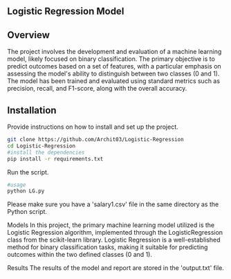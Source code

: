 ## Logistic Regression Model

## Overview
The project involves the development and evaluation of a machine learning model, likely focused on binary classification. The primary objective is to predict outcomes based on a set of features, with a particular emphasis on assessing the model's ability to distinguish between two classes (0 and 1). The model has been trained and evaluated using standard metrics such as precision, recall, and F1-score, along with the overall accuracy.
## Installation

Provide instructions on how to install and set up the project.

```bash
git clone https://github.com/Archit03/Logistic-Regression
cd Logistic-Regression
#install the dependencies
pip install -r requirements.txt
```
Run the script.
```bash
#usage
python LG.py
```
Please make sure you have a 'salary1.csv' file in the same directory as the Python script. 

Models
In this project, the primary machine learning model utilized is the Logistic Regression algorithm, implemented through the LogisticRegression class from the scikit-learn library. Logistic Regression is a well-established method for binary classification tasks, making it suitable for predicting outcomes within the two defined classes (0 and 1).

Results 
The results of the model and report are stored in the 'output.txt' file. 

